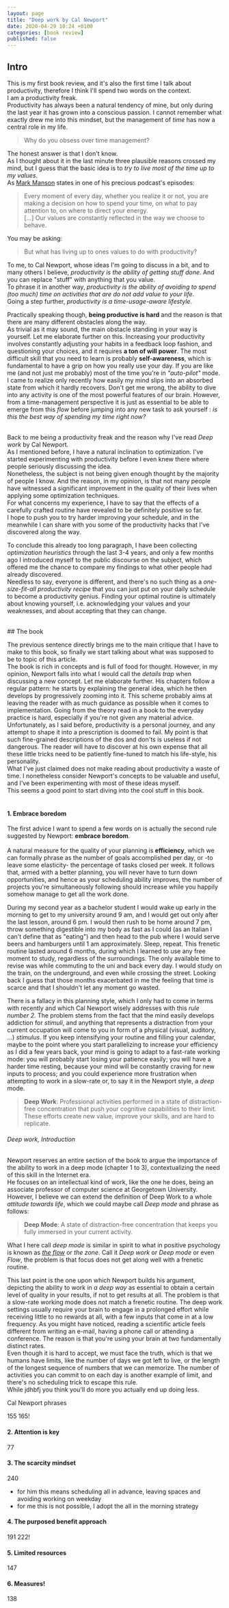 ```yaml
---
layout: page
title: "Deep work by Cal Newport"
date: 2020-04-29 10:24 +0100
categories: [book review]
published: false 
---
```

## Intro

This is my first book review, and it's also the first time I talk about productivity, therefore I think I'll spend two words on the context. <br>
I am a productivity freak. <br>
Productivity has always been a natural tendency of mine, but only during the last year it has grown into a conscious passion. I cannot remember what exactly drew me into this mindset, but the management of <i>time</i> has now a central role in my life. 

> Why do you obsess over time management? <br>

The honest answer is that I don't know. <br>
As I thought about it in the last minute three plausible reasons crossed my mind, but I guess that the basic idea is to *try to live most of the time up to my values*. <br>
As [Mark Manson](https://markmanson.net/) states in one of his precious podcast's episodes: 

> Every moment of every day, whether you realize it or not, you are making a decision on how to spend your time, on what to pay attention to, on where to direct your energy. <br>[...]
Our values are constantly reflected in the way we choose to behave.<br>

You may be asking: 
> But what has living up to ones values to do with productivity? <br>

To me, to Cal Newport, whose ideas I'm going to discuss in a bit, and to many others I believe, *productivity is the ability of getting stuff done*. And you can replace "stuff" with anything that you value. <br>
To phrase it in another way, *productivity is the ability of avoiding to spend (too much) time on activities that are do not add value to your life*. <br>
Going a step further, *productivity is a time-usage-aware lifestyle*.

Practically speaking though, **being productive is hard** and the reason is that there are many different obstacles along the way.<br>
As trivial as it may sound, the main obstacle standing in your way is yourself. Let me elaborate further on this. Increasing your productivity involves constantly adjusting your habits in a feedback loop fashion, and questioning your choices, and it requires <b>a ton of will power</b>. The most difficult skill that you need to learn is probably **self-awareness**, which is fundamental to have a grip on how you really use your day. If you are like me (and not just me probably) most of the time you're in *"<i>auto-pilot</i>"* mode. I came to realize only recently how easily my mind slips into an absorbed state from which it hardly recovers. Don't get me wrong, the ability to dive into any activity is one of the most powerful features of our brain. However, from a time-management perspective it is just as essential to be able to emerge from this <i>flow</i> before jumping into any new task to ask yourself : <i>is this the best way of spending my time right now?</i><br>
<br>


Back to me being a productivity freak and the reason why I've read <i>Deep work</i> by Cal Newport.<br> 
As I mentioned before, I have a natural inclination to optimization. I've started experimenting with productivity before I even knew there where people seriously discussing the idea. <br>
Nonetheless, the subject is not being given enough thought by the majority of people I know. And the reason, in my opinion, is that not many people have witnessed a significant improvement in the quality of their lives when applying some optimization techniques.<br> 
For what concerns my experience, I have to say that the effects of a carefully crafted routine have revealed to be definitely positive so far.<br> 
I hope to push you to try harder improving your schedule, and in the meanwhile I can share with you some of the productivity hacks that I've discovered along the way. <br> 

To conclude this already too long paragraph, I have been collecting <i>optimization heuristics</i> through the last 3-4 years, and only a few months ago I introduced myself to the public discourse on the subject, which offered me the chance to compare my findings to what other people had already discovered. <br>
Needless to say, everyone is different, and there's no such thing as a <i>one-size-fit-all productivity recipe</i> that you can just put on your daily schedule to become a productivity genius. Finding your optimal routine is ultimately about knowing yourself, i.e. acknowledging your values and your weaknesses, and about accepting that they can change. 



<br>
## The book

The previous sentence directly brings me to the main critique that I have to make to this book, so finally we start talking about what was supposed to be to topic of this article. <br>
The book is rich in concepts and is full of food for thought. However, in my opinion, Newport falls into what I would call the <i>details trap</i> when discussing a new concept. Let me elaborate further. His chapters follow a regular pattern: he starts by explaining the general idea, which he then develops by progressively zooming into it. This scheme probably aims at leaving the reader with as much guidance as possible when it comes to implementation. Going from the theory read in a book to the everyday practice is hard, especially if you're not given any material advice. Unfortunately, as I said before, productivity is a personal journey, and any attempt to shape it into a prescription is doomed to fail. My point is that such fine-grained descriptions of the dos and don'ts is useless if not dangerous. The reader will have to discover at his own expense that all these little tricks need to be patiently fine-tuned to match his life-style, his personality. <br>
What I've just claimed does not make reading about productivity a waste of time. I nonetheless consider Newport's concepts to be valuable and useful, and I've been experimenting with most of these ideas myself. <br>
This seems a good point to start diving into the cool stuff in this book. 
<br>
<br>

#### 1. Embrace boredom
The first advice I want to spend a few words on is actually the second rule suggested by Newport: **embrace boredom**.<br>  
A natural measure for the quality of your planning is **efficiency**, which we can formally phrase as the number of goals accomplished per day, or -to leave some elasticity- the percentage of tasks closed per week. It follows that, armed with a better planning, you will never have to turn down opportunities, and hence as your scheduling ability improves, the number of projects you're simultaneously following should increase while you happily somehow manage to get all the work done.

During my second year as a bachelor student I would wake up early in the morning to get to my university around 9 am, and I would get out only after the last lesson, around 6 pm. I would then rush to be home around 7 pm, throw something digestible into my body as fast as I could (as an Italian I can't define that as "eating") and then head to the pub where I would serve beers and hamburgers until 1 am approximately. Sleep, repeat. This frenetic routine lasted around 6 months, during which I learned to use any free moment to study, regardless of the surroundings. The only available time to revise was while commuting to the uni and back every day. I would study on the train, on the underground, and even while crossing the street. Looking back I guess that those months exacerbated in me the feeling that time is scarce and that I shouldn't let any moment go wasted. 

There is a fallacy in this planning style, which I only had to come in terms with recently and which Cal Newport wisely addresses with this *rule number 2*. The problem stems from the fact that the mind easily develops addiction for *stimuli*, and anything that represents a distraction from your current occupation will come to you in form of a physical (visual, auditory, ...) *stimulus*. If you keep intensifying your routine and filling your calendar, maybe to the point where you start parallelizing to increase your efficiency as I did a few years back, your mind is going to adapt to a fast-rate working mode: you will probably start losing your patience easily; you will have a harder time resting, because your mind will be constantly craving for new inputs to process; and you could experience more frustration when attempting to work in a slow-rate or, to say it in the Newport style, a *deep* mode. <br>
> **Deep Work**: Professional activities performed in a state of distraction-free concentration that push your cognitive capabilities to their limit. These efforts create new value, improve your skills, and are hard to replicate. 
###### Deep work, Introduction

Newport reserves an entire section of the book to argue the importance of the ability to work in a deep mode (chapter 1 to 3), contextualizing the need of this skill in the Internet era. <br>
He focuses on an intellectual kind of work, like the one he does, being an associate professor of computer science at Georgetown University. However, I believe we can extend the definition of Deep Work to a whole *attitude towards life*, which we could maybe call *Deep mode* and phrase as follows: 
> **Deep Mode**: A state of distraction-free concentration that keeps you fully immersed in your current activity. <br> 

What I here call *deep mode* is similar in spirit to what in positive psychology is known as [*the flow*](https://en.wikipedia.org/wiki/Flow_(psychology)) or *the zone*. Call it *Deep work* or *Deep mode* or even *Flow*, the problem is that focus does not get along well with a frenetic routine. 

[](https://web.archive.org/web/20131110043540/http://articlescoertvisser.blogspot.com/2007/11/good-business-leadership-flow-and.html)

This last point is the one upon which Newport builds his argument, depicting the ability to work in *a deep way* as essential to obtain a certain level of quality in your results, if not to get results at all. The problem is that a slow-rate working mode does not match a frenetic routine. The deep work settings usually require your brain to engage in a prolonged effort while receiving little to no rewards at all, with a few inputs that come in at a low frequency. As you might have noticed, reading a scientific article feels different from writing an e-mail, having a phone call or attending a conference. The reason is that you're using your brain at two fundamentally distinct rates.<br>
Even though it is hard to accept, we must face the truth, which is that we humans have limits, like the number of days we got left to live, or the length of the longest sequence of numbers that we can memorize. The number of activities you can commit to on each day is another example of limit, and there's no scheduling trick to escape this rule.<br> 
While jdhbfj you think you'll do more you actually end up doing less.

Cal Newport phrases 


155
165!

#### 2. Attention is key 
77

#### 3. The scarcity mindset 
240
- for him this means scheduling all in advance, leaving spaces and avoiding working on weekday
- for me this is not possible, I adopt the all in the morning strategy

#### 4. The purposed benefit approach
191
222!

#### 5. Limited resources
147

#### 6. Measures! 
138
